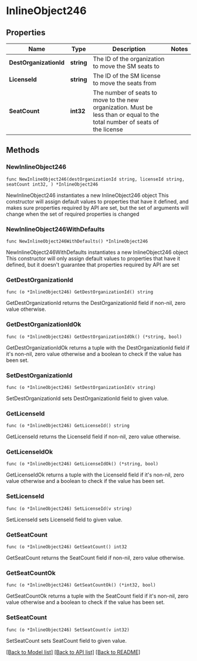 # InlineObject246

## Properties

Name | Type | Description | Notes
------------ | ------------- | ------------- | -------------
**DestOrganizationId** | **string** | The ID of the organization to move the SM seats to | 
**LicenseId** | **string** | The ID of the SM license to move the seats from | 
**SeatCount** | **int32** | The number of seats to move to the new organization. Must be less than or equal to the total number of seats of the license | 

## Methods

### NewInlineObject246

`func NewInlineObject246(destOrganizationId string, licenseId string, seatCount int32, ) *InlineObject246`

NewInlineObject246 instantiates a new InlineObject246 object
This constructor will assign default values to properties that have it defined,
and makes sure properties required by API are set, but the set of arguments
will change when the set of required properties is changed

### NewInlineObject246WithDefaults

`func NewInlineObject246WithDefaults() *InlineObject246`

NewInlineObject246WithDefaults instantiates a new InlineObject246 object
This constructor will only assign default values to properties that have it defined,
but it doesn't guarantee that properties required by API are set

### GetDestOrganizationId

`func (o *InlineObject246) GetDestOrganizationId() string`

GetDestOrganizationId returns the DestOrganizationId field if non-nil, zero value otherwise.

### GetDestOrganizationIdOk

`func (o *InlineObject246) GetDestOrganizationIdOk() (*string, bool)`

GetDestOrganizationIdOk returns a tuple with the DestOrganizationId field if it's non-nil, zero value otherwise
and a boolean to check if the value has been set.

### SetDestOrganizationId

`func (o *InlineObject246) SetDestOrganizationId(v string)`

SetDestOrganizationId sets DestOrganizationId field to given value.


### GetLicenseId

`func (o *InlineObject246) GetLicenseId() string`

GetLicenseId returns the LicenseId field if non-nil, zero value otherwise.

### GetLicenseIdOk

`func (o *InlineObject246) GetLicenseIdOk() (*string, bool)`

GetLicenseIdOk returns a tuple with the LicenseId field if it's non-nil, zero value otherwise
and a boolean to check if the value has been set.

### SetLicenseId

`func (o *InlineObject246) SetLicenseId(v string)`

SetLicenseId sets LicenseId field to given value.


### GetSeatCount

`func (o *InlineObject246) GetSeatCount() int32`

GetSeatCount returns the SeatCount field if non-nil, zero value otherwise.

### GetSeatCountOk

`func (o *InlineObject246) GetSeatCountOk() (*int32, bool)`

GetSeatCountOk returns a tuple with the SeatCount field if it's non-nil, zero value otherwise
and a boolean to check if the value has been set.

### SetSeatCount

`func (o *InlineObject246) SetSeatCount(v int32)`

SetSeatCount sets SeatCount field to given value.



[[Back to Model list]](../README.md#documentation-for-models) [[Back to API list]](../README.md#documentation-for-api-endpoints) [[Back to README]](../README.md)


